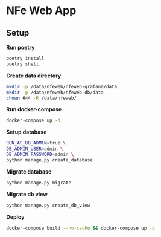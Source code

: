 # NFe Web App


## Setup

**Run poetry**
```bash
poetry install
poetry shell
```

**Create data directory**
```bash
mkdir -p /data/nfeweb/nfeweb-grafana/data
mkdir -p /data/nfeweb/nfeweb-db/data
chown 644 -R /data/nfeweb/
```

**Run docker-compose**
```bash
docker-compose up -d
```

**Setup database**
```bash
RUN_AS_DB_ADMIN=true \
DB_ADMIN_USER=admin \
DB_ADMIN_PASSWORD=admin \
python manage.py create_database
```

**Migrate database**
```bash
python manage.py migrate
```

**Migrate db view**
```bash
python manage.py create_db_view
```

**Deploy**
```bash
docker-compose build --no-cache && docker-compose up -d
```

